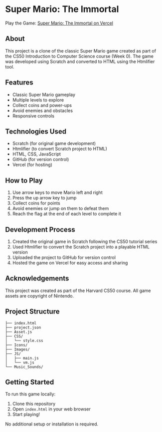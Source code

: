 # Super Mario: The Immortal

Play the Game: [Super Mario: The Immortal on Vercel](https://result-7souvf1jk-ankitbhagat2062s-projects.vercel.app)

## About

This project is a clone of the classic Super Mario game created as part of the CS50 Introduction to Computer Science course (Week 0). The game was developed using Scratch and converted to HTML using the Htmlifier tool.

## Features

- Classic Super Mario gameplay
- Multiple levels to explore
- Collect coins and power-ups
- Avoid enemies and obstacles
- Responsive controls

## Technologies Used

- Scratch (for original game development)
- Htmlifier (to convert Scratch project to HTML)
- HTML, CSS, JavaScript
- GitHub (for version control)
- Vercel (for hosting)

## How to Play

1. Use arrow keys to move Mario left and right
2. Press the up arrow key to jump
3. Collect coins for points
4. Avoid enemies or jump on them to defeat them
5. Reach the flag at the end of each level to complete it

## Development Process

1. Created the original game in Scratch following the CS50 tutorial series
2. Used Htmlifier to convert the Scratch project into a playable HTML version
3. Uploaded the project to GitHub for version control
4. Hosted the game on Vercel for easy access and sharing

## Acknowledgements

This project was created as part of the Harvard CS50 course. All game assets are copyright of Nintendo.

## Project Structure

```
├── index.html
├── project.json
├── Asset.js
├── CSS/
│   └── style.css
├── Icons/
├── Images/
├── JS/
│   ├── main.js
│   └── vm.js
└── Music_Sounds/
```

## Getting Started

To run this game locally:

1. Clone this repository
2. Open `index.html` in your web browser
3. Start playing!

No additional setup or installation is required.
